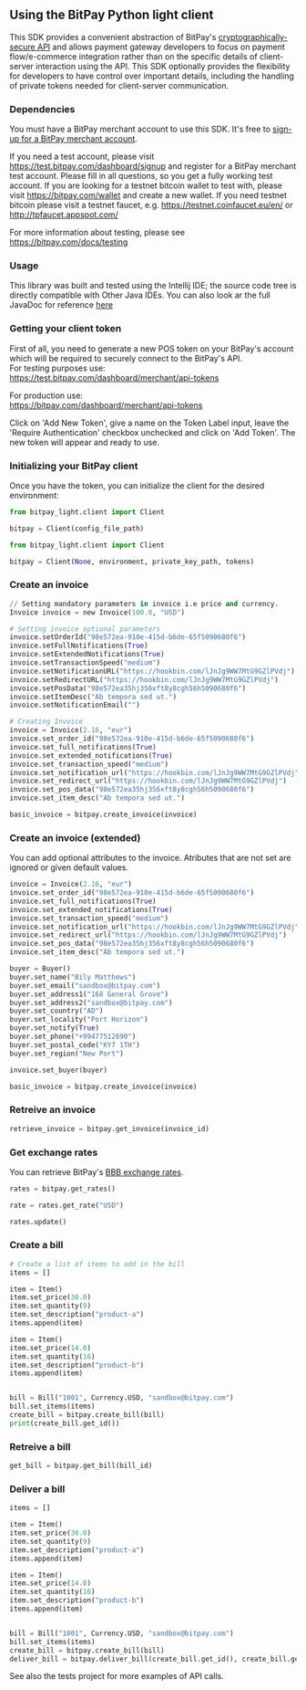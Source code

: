 ## Using the BitPay Python light client

This SDK provides a convenient abstraction of BitPay's [cryptographically-secure API](https://bitpay.com/api) and allows payment gateway developers to focus on payment flow/e-commerce integration rather than on the specific details of client-server interaction using the API.  This SDK optionally provides the flexibility for developers to have control over important details, including the handling of private tokens needed for client-server communication.

### Dependencies

You must have a BitPay merchant account to use this SDK.  It's free to [sign-up for a BitPay merchant account](https://bitpay.com/start).

If you need a test account, please visit https://test.bitpay.com/dashboard/signup and register for a BitPay merchant test account. Please fill in all questions, so you get a fully working test account.
If you are looking for a testnet bitcoin wallet to test with, please visit https://bitpay.com/wallet and
create a new wallet.
If you need testnet bitcoin please visit a testnet faucet, e.g. https://testnet.coinfaucet.eu/en/ or http://tpfaucet.appspot.com/

For more information about testing, please see https://bitpay.com/docs/testing

### Usage

This library was built and tested using the Intellij IDE; the source code tree is directly compatible with Other Java IDEs.
You can also look ar the full JavaDoc for reference [here](http://htmlpreview.github.io/?https://github.com/bitpay/java-bitpay-light-client/blob/master/docs/JavaDoc/index.html)

### Getting your client token

First of all, you need to generate a new POS token on your BitPay's account which will be required to securely connect to the BitPay's API.  
For testing purposes use:  
https://test.bitpay.com/dashboard/merchant/api-tokens

For production use:  
https://bitpay.com/dashboard/merchant/api-tokens

Click on 'Add New Token', give a name on the Token Label input, leave the 'Require Authentication' checkbox unchecked and click on 'Add Token'.
The new token will appear and ready to use.


### Initializing your BitPay client

Once you have the token, you can initialize the client for the desired environment:

```python
from bitpay_light.client import Client

bitpay = Client(config_file_path)
```

```python
from bitpay_light.client import Client

bitpay = Client(None, environment, private_key_path, tokens)
```

### Create an invoice

```python
// Setting mandatory parameters in invoice i.e price and currency.
Invoice invoice = new Invoice(100.0, "USD")

# Setting invoice optional parameters
invoice.setOrderId("98e572ea-910e-415d-b6de-65f5090680f6")
invoice.setFullNotifications(True)
invoice.setExtendedNotifications(True)
invoice.setTransactionSpeed("medium")
invoice.setNotificationURL("https://hookbin.com/lJnJg9WW7MtG9GZlPVdj")
invoice.setRedirectURL("https://hookbin.com/lJnJg9WW7MtG9GZlPVdj")
invoice.setPosData("98e572ea35hj356xft8y8cgh56h5090680f6")
invoice.setItemDesc("Ab tempora sed ut.")
invoice.setNotificationEmail("")

# Creating Invoice
invoice = Invoice(2.16, "eur")
invoice.set_order_id("98e572ea-910e-415d-b6de-65f5090680f6")
invoice.set_full_notifications(True)
invoice.set_extended_notifications(True)
invoice.set_transaction_speed("medium")
invoice.set_notification_url("https://hookbin.com/lJnJg9WW7MtG9GZlPVdj")
invoice.set_redirect_url("https://hookbin.com/lJnJg9WW7MtG9GZlPVdj")
invoice.set_pos_data("98e572ea35hj356xft8y8cgh56h5090680f6")
invoice.set_item_desc("Ab tempora sed ut.")

basic_invoice = bitpay.create_invoice(invoice)
```

### Create an invoice (extended)

You can add optional attributes to the invoice.  Atributes that are not set are ignored or given default values.
```python
invoice = Invoice(2.16, "eur")
invoice.set_order_id("98e572ea-910e-415d-b6de-65f5090680f6")
invoice.set_full_notifications(True)
invoice.set_extended_notifications(True)
invoice.set_transaction_speed("medium")
invoice.set_notification_url("https://hookbin.com/lJnJg9WW7MtG9GZlPVdj")
invoice.set_redirect_url("https://hookbin.com/lJnJg9WW7MtG9GZlPVdj")
invoice.set_pos_data("98e572ea35hj356xft8y8cgh56h5090680f6")
invoice.set_item_desc("Ab tempora sed ut.")

buyer = Buyer()
buyer.set_name("Bily Matthews")
buyer.set_email("sandbox@bitpay.com")
buyer.set_address1("168 General Grove")
buyer.set_address2("sandbox@bitpay.com")
buyer.set_country("AD")
buyer.set_locality("Port Horizon")
buyer.set_notify(True)
buyer.set_phone("+99477512690")
buyer.set_postal_code("KY7 1TH")
buyer.set_region("New Port")

invoice.set_buyer(buyer)

basic_invoice = bitpay.create_invoice(invoice)
```

### Retreive an invoice

```python
retrieve_invoice = bitpay.get_invoice(invoice_id)
```

### Get exchange rates

You can retrieve BitPay's [BBB exchange rates](https://bitpay.com/exchange-rates).

```python
rates = bitpay.get_rates()

rate = rates.get_rate("USD")

rates.update()
```

### Create a bill

```python
# Create a list of items to add in the bill
items = []

item = Item()
item.set_price(30.0)
item.set_quantity(9)
item.set_description("product-a")
items.append(item)

item = Item()
item.set_price(14.0)
item.set_quantity(16)
item.set_description("product-b")
items.append(item)


bill = Bill("1001", Currency.USD, "sandbox@bitpay.com")
bill.set_items(items)
create_bill = bitpay.create_bill(bill)
print(create_bill.get_id())
```

### Retreive a bill

```python
get_bill = bitpay.get_bill(bill_id)
```

### Deliver a bill

```python
items = []

item = Item()
item.set_price(30.0)
item.set_quantity(9)
item.set_description("product-a")
items.append(item)

item = Item()
item.set_price(14.0)
item.set_quantity(16)
item.set_description("product-b")
items.append(item)


bill = Bill("1001", Currency.USD, "sandbox@bitpay.com")
bill.set_items(items)
create_bill = bitpay.create_bill(bill)
deliver_bill = bitpay.deliver_bill(create_bill.get_id(), create_bill.get_token())
```


See also the tests project for more examples of API calls.